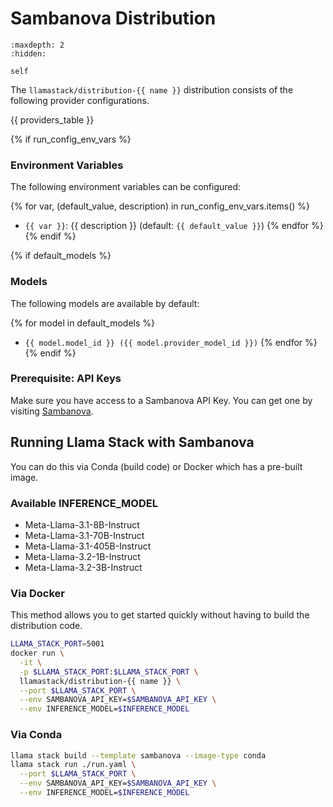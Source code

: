 # Sambanova Distribution

```{toctree}
:maxdepth: 2
:hidden:

self
```

The `llamastack/distribution-{{ name }}` distribution consists of the following provider configurations.

{{ providers_table }}

{% if run_config_env_vars %}

### Environment Variables

The following environment variables can be configured:

{% for var, (default_value, description) in run_config_env_vars.items() %}

- `{{ var }}`: {{ description }} (default: `{{ default_value }}`)
  {% endfor %}
  {% endif %}

{% if default_models %}

### Models

The following models are available by default:

{% for model in default_models %}

- `{{ model.model_id }} ({{ model.provider_model_id }})`
  {% endfor %}
  {% endif %}

### Prerequisite: API Keys

Make sure you have access to a Sambanova API Key. You can get one by visiting [Sambanova](https://cloud.sambanova.ai/apis).

## Running Llama Stack with Sambanova

You can do this via Conda (build code) or Docker which has a pre-built image.

### Available INFERENCE_MODEL

- Meta-Llama-3.1-8B-Instruct
- Meta-Llama-3.1-70B-Instruct
- Meta-Llama-3.1-405B-Instruct
- Meta-Llama-3.2-1B-Instruct
- Meta-Llama-3.2-3B-Instruct

### Via Docker

This method allows you to get started quickly without having to build the distribution code.

```bash
LLAMA_STACK_PORT=5001
docker run \
  -it \
  -p $LLAMA_STACK_PORT:$LLAMA_STACK_PORT \
  llamastack/distribution-{{ name }} \
  --port $LLAMA_STACK_PORT \
  --env SAMBANOVA_API_KEY=$SAMBANOVA_API_KEY \
  --env INFERENCE_MODEL=$INFERENCE_MODEL
```

### Via Conda

```bash
llama stack build --template sambanova --image-type conda
llama stack run ./run.yaml \
  --port $LLAMA_STACK_PORT \
  --env SAMBANOVA_API_KEY=$SAMBANOVA_API_KEY \
  --env INFERENCE_MODEL=$INFERENCE_MODEL
```
